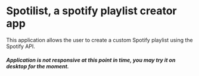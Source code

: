 # Spotilist, a spotify playlist creator app

This application allows the user to create a custom Spotify playlist using the Spotify API.

##### Application is not responsive at this point in time, you may try it on desktop for the moment.
